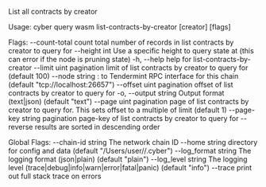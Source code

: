 List all contracts by creator

Usage:
  cyber query wasm list-contracts-by-creator [creator] [flags]

Flags:
      --count-total       count total number of records in list contracts by creator to query for
      --height int        Use a specific height to query state at (this can error if the node is pruning state)
  -h, --help              help for list-contracts-by-creator
      --limit uint        pagination limit of list contracts by creator to query for (default 100)
      --node string       <host>:<port> to Tendermint RPC interface for this chain (default "tcp://localhost:26657")
      --offset uint       pagination offset of list contracts by creator to query for
  -o, --output string     Output format (text|json) (default "text")
      --page uint         pagination page of list contracts by creator to query for. This sets offset to a multiple of limit (default 1)
      --page-key string   pagination page-key of list contracts by creator to query for
      --reverse           results are sorted in descending order

Global Flags:
      --chain-id string     The network chain ID
      --home string         directory for config and data (default "/Users/user//.cyber")
      --log_format string   The logging format (json|plain) (default "plain")
      --log_level string    The logging level (trace|debug|info|warn|error|fatal|panic) (default "info")
      --trace               print out full stack trace on errors
